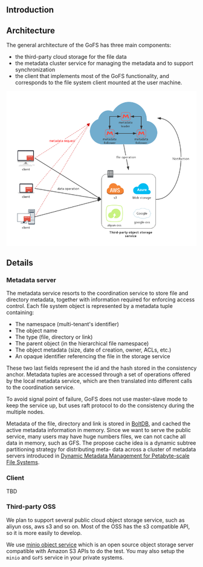 Introduction
------------

## Architecture
The general architecture  of the GoFS has three main components:
* the third-party cloud storage for the file data
* the metadata cluster service for managing the metadata and to support synchronization
* the client that implements most of the GoFS functionality, and corresponds to the file system client mounted at the user machine.

![Alt text](./gofs.png)

## Details
### Metadata server
The metadata service resorts to the coordination service to store file and directory metadata, together with information required for enforcing access control. Each file system object is represented by a metadata tuple containing: 
* The namespace (multi-tenant's identifier)
* The object name
* The type (file, directory or link)
* The parent object (in the hierarchical file namespace)
* The object metadata (size, date of creation, owner, ACLs, etc.)
* An opaque identifier referencing the file in the storage service

These two last fields represent the id and the hash stored in the consistency anchor. Metadata tuples are accessed through a set of operations offered by the local metadata service, which are then translated into different calls to the coordination service.

To avoid signal point of failure, GoFS does not use master-slave mode to keep the service up, but uses raft protocol to do the consistency during the multiple nodes.

Metadata of the file, directory and link is stored in [BoltDB](https://github.com/boltdb/bolt),  and cached the active metadata information in memory.  Since we want to serve the public service, many users may have huge numbers files, we can not cache all data in memory, such as GFS.  The propose cache idea is a dynamic subtree partitioning strategy for distributing meta- data across a cluster of metadata servers introduced in [Dynamic Metadata Management for Petabyte-scale File Systems](http://citeseerx.ist.psu.edu/viewdoc/download?doi=10.1.1.78.3205&rep=rep1&type=pdf).
### Client
TBD
### Third-party OSS
We plan to support several public cloud object storage service, such as aliyun oss, aws s3 and so on.  Most of the OSS has the s3 compatible API, so it is more easily to develop.

We use [minio object service](https://github.com/minio/minio) which is an open source object storage server compatible with Amazon S3 APIs to do the test.  You may also setup the `minio` and `GoFS` service in your private systems.
